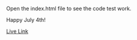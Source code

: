 Open the index.html file to see the code test work.

Happy July 4th!

[Live Link](https://jeffliang0318.github.io/novus/)
